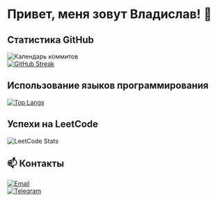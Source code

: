 # Привет, меня зовут Владислав! 👋  
## Статистика GitHub  
![Календарь коммитов](https://github-readme-stats.vercel.app/api?username=Chinyonov-Vladislav&show_icons=true&theme=dark&hide_border=true&include_all_commits=false)  
[![GitHub Streak](https://streak-stats.demolab.com/?user=Chinyonov-Vladislav&theme=dark)](https://git.io/streak-stats)  
## Использование языков программирования    
[![Top Langs](https://github-readme-stats.vercel.app/api/top-langs/?username=Chinyonov-Vladislav&layout=compact)](https://github.com/anuraghazra/github-readme-stats)  
## Успехи на LeetCode  
![LeetCode Stats](https://leetcard.jacoblin.cool/vlad2000100600?theme=dark&font=Shippori%20Antique%20B1&ext=activity)
## 📫 Контакты  
[![Email](https://img.shields.io/badge/vlad2000100600@gmail.com-red?style=flat-square&logo=gmail)](mailto:vlad2000100600@gmail.com)  
[![Telegram](https://img.shields.io/badge/Telegram-@chinyonov_vlad-blue?style=flat-square&logo=telegram)](https://t.me/chinyonov_vlad)